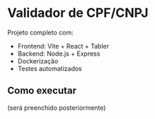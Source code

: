 # Validador de CPF/CNPJ

Projeto completo com:
- Frontend: Vite + React + Tabler
- Backend: Node.js + Express
- Dockerização
- Testes automatizados

## Como executar
(será preenchido posteriormente)